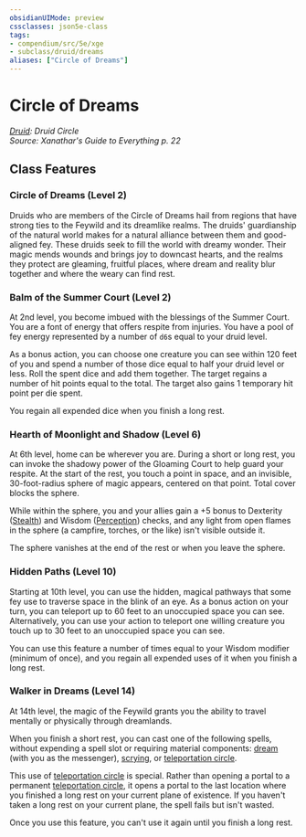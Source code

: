 ```yaml
---
obsidianUIMode: preview
cssclasses: json5e-class
tags:
- compendium/src/5e/xge
- subclass/druid/dreams
aliases: ["Circle of Dreams"]
---
```

# Circle of Dreams
*[Druid](druid.md): Druid Circle*  
*Source: Xanathar's Guide to Everything p. 22*  


## Class Features

### Circle of Dreams (Level 2)

Druids who are members of the Circle of Dreams hail from regions that have strong ties to the Feywild and its dreamlike realms. The druids' guardianship of the natural world makes for a natural alliance between them and good-aligned fey. These druids seek to fill the world with dreamy wonder. Their magic mends wounds and brings joy to downcast hearts, and the realms they protect are gleaming, fruitful places, where dream and reality blur together and where the weary can find rest.

### Balm of the Summer Court (Level 2)

At 2nd level, you become imbued with the blessings of the Summer Court. You are a font of energy that offers respite from injuries. You have a pool of fey energy represented by a number of `d6`s equal to your druid level.

As a bonus action, you can choose one creature you can see within 120 feet of you and spend a number of those dice equal to half your druid level or less. Roll the spent dice and add them together. The target regains a number of hit points equal to the total. The target also gains 1 temporary hit point per die spent.

You regain all expended dice when you finish a long rest.

### Hearth of Moonlight and Shadow (Level 6)

At 6th level, home can be wherever you are. During a short or long rest, you can invoke the shadowy power of the Gloaming Court to help guard your respite. At the start of the rest, you touch a point in space, and an invisible, 30-foot-radius sphere of magic appears, centered on that point. Total cover blocks the sphere.

While within the sphere, you and your allies gain a +5 bonus to Dexterity ([Stealth](Mechanics/Rules/skills.md#Stealth)) and Wisdom ([Perception](Mechanics/Rules/skills.md#Perception)) checks, and any light from open flames in the sphere (a campfire, torches, or the like) isn't visible outside it.

The sphere vanishes at the end of the rest or when you leave the sphere.

### Hidden Paths (Level 10)

Starting at 10th level, you can use the hidden, magical pathways that some fey use to traverse space in the blink of an eye. As a bonus action on your turn, you can teleport up to 60 feet to an unoccupied space you can see. Alternatively, you can use your action to teleport one willing creature you touch up to 30 feet to an unoccupied space you can see.

You can use this feature a number of times equal to your Wisdom modifier (minimum of once), and you regain all expended uses of it when you finish a long rest.

### Walker in Dreams (Level 14)

At 14th level, the magic of the Feywild grants you the ability to travel mentally or physically through dreamlands.

When you finish a short rest, you can cast one of the following spells, without expending a spell slot or requiring material components: [dream](Mechanics/spells/dream.md) (with you as the messenger), [scrying](Mechanics/spells/scrying.md), or [teleportation circle](Mechanics/spells/teleportation-circle.md).

This use of [teleportation circle](Mechanics/spells/teleportation-circle.md) is special. Rather than opening a portal to a permanent [teleportation circle](Mechanics/spells/teleportation-circle.md), it opens a portal to the last location where you finished a long rest on your current plane of existence. If you haven't taken a long rest on your current plane, the spell fails but isn't wasted.

Once you use this feature, you can't use it again until you finish a long rest.